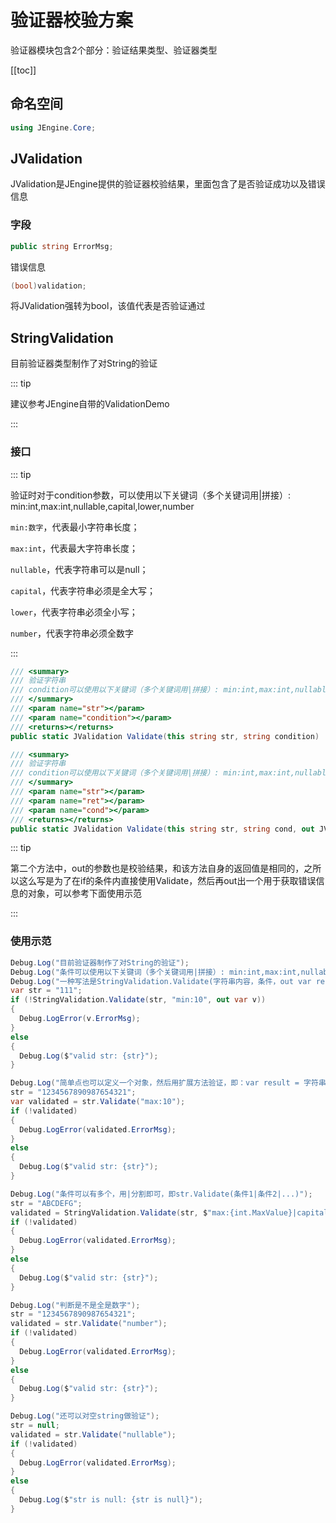 # 验证器校验方案

验证器模块包含2个部分：验证结果类型、验证器类型

[[toc]]

## 命名空间

```csharp
using JEngine.Core;
```

## JValidation

JValidation是JEngine提供的验证器校验结果，里面包含了是否验证成功以及错误信息

### 字段

```csharp
public string ErrorMsg;
```

错误信息

```csharp
(bool)validation;
```

将JValidation强转为bool，该值代表是否验证通过



## StringValidation

目前验证器类型制作了对String的验证

::: tip

建议参考JEngine自带的ValidationDemo

:::

### 接口

::: tip

验证时对于condition参数，可以使用以下关键词（多个关键词用|拼接）: min:int,max:int,nullable,capital,lower,number

```min:数字```，代表最小字符串长度；

```max:int```，代表最大字符串长度；

```nullable```，代表字符串可以是null；

```capital```，代表字符串必须是全大写；

```lower```，代表字符串必须全小写；

```number```，代表字符串必须全数字

:::

```csharp
/// <summary>
/// 验证字符串
/// condition可以使用以下关键词（多个关键词用|拼接）: min:int,max:int,nullable,capital,lower,number
/// </summary>
/// <param name="str"></param>
/// <param name="condition"></param>
/// <returns></returns>
public static JValidation Validate(this string str, string condition)
```

```csharp
/// <summary>
/// 验证字符串
/// condition可以使用以下关键词（多个关键词用|拼接）: min:int,max:int,nullable,capital,lower,number
/// </summary>
/// <param name="str"></param>
/// <param name="ret"></param>
/// <param name="cond"></param>
/// <returns></returns>
public static JValidation Validate(this string str, string cond, out JValidation ret)
```

::: tip

第二个方法中，out的参数也是校验结果，和该方法自身的返回值是相同的，之所以这么写是为了在if的条件内直接使用Validate，然后再out出一个用于获取错误信息的对象，可以参考下面使用示范

:::



### 使用示范

```csharp
Debug.Log("目前验证器制作了对String的验证");
Debug.Log("条件可以使用以下关键词（多个关键词用|拼接）: min:int,max:int,nullable,capital,lower,number");
Debug.Log("一种写法是StringValidation.Validate(字符串内容，条件，out var result)，这个result是个JValidation，可以获取其ErrorMsg即错误信息");
var str = "111";
if (!StringValidation.Validate(str, "min:10", out var v))
{
  Debug.LogError(v.ErrorMsg);
}
else
{
  Debug.Log($"valid str: {str}");
}

Debug.Log("简单点也可以定义一个对象，然后用扩展方法验证，即：var result = 字符串内容.Validate(条件)");
str = "1234567890987654321";
var validated = str.Validate("max:10");
if (!validated)
{
  Debug.LogError(validated.ErrorMsg);
}
else
{
  Debug.Log($"valid str: {str}");
}

Debug.Log("条件可以有多个，用|分割即可，即str.Validate(条件1|条件2|...)");
str = "ABCDEFG";
validated = StringValidation.Validate(str, $"max:{int.MaxValue}|capital");
if (!validated)
{
  Debug.LogError(validated.ErrorMsg);
}
else
{
  Debug.Log($"valid str: {str}");
}

Debug.Log("判断是不是全是数字");
str = "1234567890987654321";
validated = str.Validate("number");
if (!validated)
{
  Debug.LogError(validated.ErrorMsg);
}
else
{
  Debug.Log($"valid str: {str}");
}

Debug.Log("还可以对空string做验证");
str = null;
validated = str.Validate("nullable");
if (!validated)
{
  Debug.LogError(validated.ErrorMsg);
}
else
{
  Debug.Log($"str is null: {str is null}");
}
```

